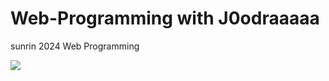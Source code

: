 # Web-Programming with J0odraaaaa
sunrin 2024 Web Programming

![](https://i.namu.wiki/i/En4mQSa2g9H18qn1F0GZGuXrD4YlqBo2x9L6In_OjicMCwmsOBh6xLwSNX3hHZ3GJ9PHoxNkBDOizvl7Il26Mw.webp)
